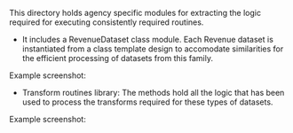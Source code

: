 This directory holds agency specific modules for extracting the logic required for executing consistently required routines. 

- It includes a RevenueDataset class module. Each Revenue dataset is instantiated from a class template design to accomodate similarities for the efficient processing of datasets from this family. 

Example screenshot:


- Transform routines library: The methods hold all the logic that has been used to process the transforms required for these types of datasets. 

Example screenshot:

